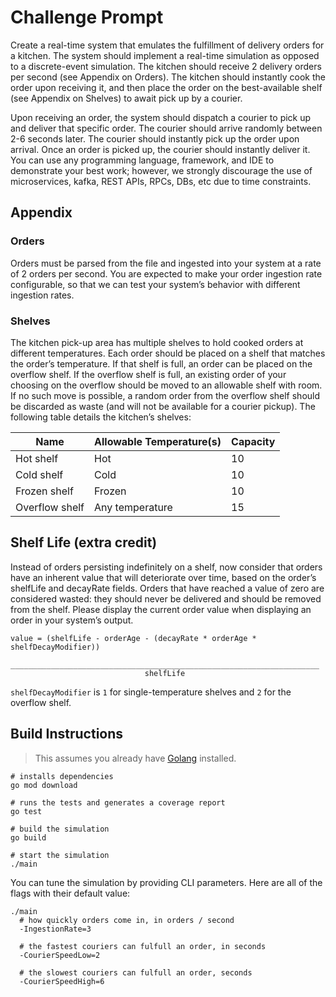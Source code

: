# Challenge Prompt
Create a real-time system that emulates the fulfillment of delivery orders for a
kitchen. The system should implement a real-time simulation as opposed to a
discrete-event simulation. The kitchen should receive 2 delivery orders per
second (see Appendix on Orders). The kitchen should instantly cook the order upon
receiving it, and then place the order on the best-available shelf
(see Appendix on Shelves) to await pick up by a courier.

Upon receiving an order, the system should dispatch a courier to pick up and
deliver that specific order. The courier should arrive randomly between 2-6
seconds later. The courier should instantly pick up the order upon arrival. Once
an order is picked up, the courier should instantly deliver it. You can use any
programming language, framework, and IDE to demonstrate your best work; however,
we strongly discourage the use of microservices, kafka, REST APIs, RPCs, DBs,
etc due to time constraints.

## Appendix

### Orders

Orders must be parsed from the file and ingested into your system at a rate of 2
orders per second. You are expected to make your order ingestion rate configurable,
so that we can test your system’s behavior with different ingestion rates.

### Shelves

The kitchen pick-up area has multiple shelves to hold cooked orders at different
temperatures. Each order should be placed on a shelf that matches the order’s
temperature. If that shelf is full, an order can be placed on the overflow shelf.
If the overflow shelf is full, an existing order of your choosing on the
overflow should be moved to an allowable shelf with room. If no such move is
possible, a random order from the overflow shelf should be discarded as waste
(and will not be available for a courier pickup). The following table details
the kitchen’s shelves:

| Name | Allowable Temperature(s) | Capacity
| -- | -- | -- |
|Hot shelf | Hot | 10
|Cold shelf | Cold | 10
|Frozen shelf | Frozen | 10
|Overflow shelf | Any temperature | 15

## Shelf Life (extra credit)

Instead of orders persisting indefinitely on a shelf, now consider that orders
have an inherent value that will deteriorate over time, based on the order’s
shelfLife and decayRate fields. Orders that have reached a value of zero are
considered wasted: they should never be delivered and should be removed from
the shelf. Please display the current order value when displaying an order in
your system’s output.

```
value = (shelfLife - orderAge - (decayRate * orderAge * shelfDecayModifier))
       _____________________________________________________________________
                              shelfLife
```

`shelfDecayModifier` is `1` for single-temperature shelves and `2` for the overflow shelf.

##  Build Instructions

> This assumes you already have [Golang](https://go.dev/learn/) installed.

```shell
# installs dependencies
go mod download

# runs the tests and generates a coverage report
go test

# build the simulation
go build

# start the simulation
./main
```

You can tune the simulation by providing CLI parameters. Here are all of the
flags with their default value:

```shell
./main
  # how quickly orders come in, in orders / second
  -IngestionRate=3
  
  # the fastest couriers can fulfull an order, in seconds
  -CourierSpeedLow=2
  
  # the slowest couriers can fulfull an order, seconds
  -CourierSpeedHigh=6
```
